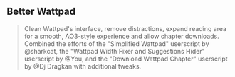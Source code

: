 ## Better Wattpad
>Clean Wattpad's interface, remove distractions, expand reading area for a smooth, AO3-style experience and allow chapter downloads. Combined the efforts of the "Simplified Wattpad" userscript by @sharkcat, the "Wattpad Width Fixer and Suggestions Hider" userscript by @You, and the "Download Wattpad Chapter" userscript by @Dj Dragkan with additional tweaks.
